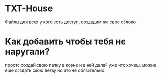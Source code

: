 # TXT-House
 Файлы для всех у кого есть доступ, создадим же свое облоко

# Как добавить чтобы тебя не наругали?
 просто создай свою папку в корне и в ней делай уже что хочеш.
 можне еще создать свою ветку но это не обязательно.
